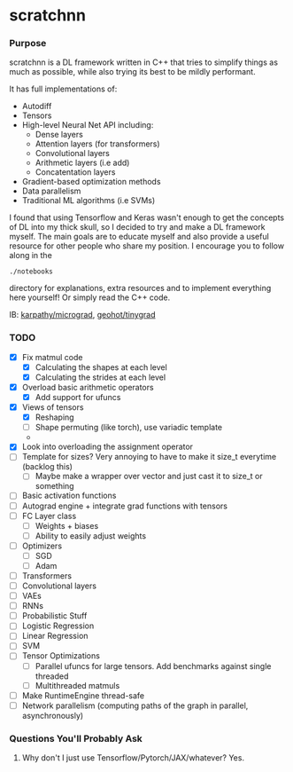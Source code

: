# scratchnn

### Purpose
scratchnn is a DL framework written in C++ that tries to simplify things as much as possible,
while also trying its best to be mildly performant.

It has full implementations of:

* Autodiff
* Tensors
* High-level Neural Net API including:
    * Dense layers
    * Attention layers (for transformers)
    * Convolutional layers
    * Arithmetic layers (i.e add)
    * Concatentation layers
* Gradient-based optimization methods
* Data parallelism
* Traditional ML algorithms (i.e SVMs)

I found that using Tensorflow and Keras wasn't enough to get the concepts of DL
into my thick skull, so I decided to try and make a DL framework myself. The
main goals are to educate myself and also provide a useful resource for
other people who share my position. I encourage you to follow along in the
```
./notebooks
```
directory for explanations, extra resources and to implement everything
here yourself! Or simply read the C++ code.

IB: [karpathy/micrograd](https://github.com/karpathy/micrograd), [geohot/tinygrad](https://github.com/geohot/tinygrad)


### TODO
- [X] Fix matmul code
    - [X] Calculating the shapes at each level
    - [X] Calculating the strides at each level
- [X] Overload basic arithmetic operators
    - [X] Add support for ufuncs
- [X] Views of tensors
    - [X] Reshaping
    - [ ] Shape permuting (like torch), use variadic template
    - 
- [X] Look into overloading the assignment operator
- [ ] Template for sizes? Very annoying to have to make it size_t everytime (backlog this)
    - [ ] Maybe make a wrapper over vector and just cast it to size_t or something
- [ ] Basic activation functions
- [ ] Autograd engine + integrate grad functions with tensors
- [ ] FC Layer class
    - [ ] Weights + biases
    - [ ] Ability to easily adjust weights
- [ ] Optimizers
    - [ ] SGD
    - [ ] Adam
- [ ] Transformers
- [ ] Convolutional layers
- [ ] VAEs
- [ ] RNNs
- [ ] Probabilistic Stuff
- [ ] Logistic Regression
- [ ] Linear Regression
- [ ] SVM
- [ ] Tensor Optimizations
    - [ ] Parallel ufuncs for large tensors. Add benchmarks against single threaded
    - [ ] Multithreaded matmuls
- [ ] Make RuntimeEngine thread-safe
- [ ] Network parallelism (computing paths of the graph in parallel, asynchronously)

### Questions You'll Probably Ask
1. Why don't I just use Tensorflow/Pytorch/JAX/whatever?
    Yes.
